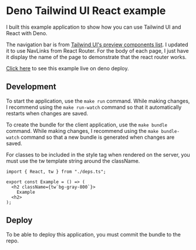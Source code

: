 # Deno Tailwind UI React example

I built this example application to show how you can use Tailwind UI and React
with Deno.

The navigation bar is from
[Tailwind UI's preview components list](https://tailwindui.com/preview#component-70a9bdf83ef2c8568c5cddf6c39c2331).
I updated it to use NavLinks from React Router. For the body of each page, I
just have it display the name of the page to demonstrate that the react router
works.

[Click here](https://tailwind-ui-react-example.deno.dev/) to see this example
live on deno deploy.

## Development

To start the application, use the `make run` command. While making changes, I
recommend using the `make run-watch` command so that it automatically restarts
when changes are saved.

To create the bundle for the client application, use the `make bundle` command.
While making changes, I recommend using the `make bundle-watch` command so that
a new bundle is generated when changes are saved.

For classes to be included in the style tag when rendered on the server, you
must use the tw template string around the className.

```tsx
import { React, tw } from "./deps.ts";

export const Example = () => (
  <h2 className={tw`bg-gray-800`}>
    Example
  <h2>
);
```

## Deploy

To be able to deploy this application, you must commit the bundle to the repo.
